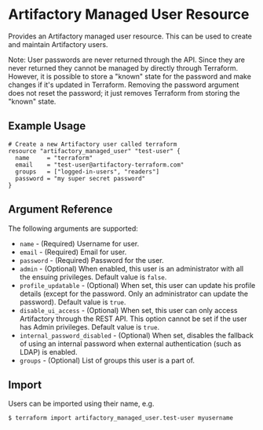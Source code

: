 # Artifactory Managed User Resource

Provides an Artifactory managed user resource. This can be used to create and maintain Artifactory users.

Note: User passwords are never returned through the API. Since they are never returned they cannot be managed by directly through Terraform. However, it is possible to store a "known" state for the password and make changes if it's updated in Terraform. Removing the password argument does not reset the password; it just removes Terraform from storing the "known" state.

## Example Usage

```hcl
# Create a new Artifactory user called terraform
resource "artifactory_managed_user" "test-user" {
  name     = "terraform"
  email    = "test-user@artifactory-terraform.com"
  groups   = ["logged-in-users", "readers"]
  password = "my super secret password"
}
```

## Argument Reference

The following arguments are supported:

* `name` - (Required) Username for user.
* `email` - (Required) Email for user.
* `password` - (Required) Password for the user.
* `admin` - (Optional) When enabled, this user is an administrator with all the ensuing privileges. Default value is `false`.
* `profile_updatable` - (Optional) When set, this user can update his profile details (except for the password. Only an administrator can update the password). Default value is `true`.
* `disable_ui_access` - (Optional) When set, this user can only access Artifactory through the REST API. This option cannot be set if the user has Admin privileges. Default value is `true`.
* `internal_password_disabled` - (Optional) When set, disables the fallback of using an internal password when external authentication (such as LDAP) is enabled.
* `groups` - (Optional) List of groups this user is a part of.

## Import

Users can be imported using their name, e.g.

```
$ terraform import artifactory_managed_user.test-user myusername
```
